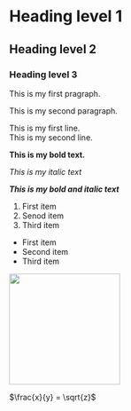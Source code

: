 # Heading level 1

## Heading level 2

### Heading level 3

This is my first pragraph.

This is my second paragraph.

This is my first line.    
This is my second line.

**This is my bold text.**

*This is my italic text*

***This is my bold and italic text***

1. First item
8. Senod item
3. Third item

- First item
- Second item
- Third item

<img src="images/glass.png" width="200"/>

$\frac{x}{y} = \sqrt{z}$